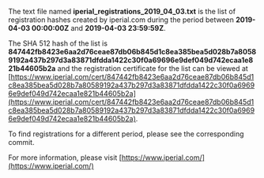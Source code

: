 The text file named **iperial_registrations_2019_04_03.txt** is the list of registration hashes created by iperial.com during the period between **2019-04-03 00:00:00Z** and **2019-04-03 23:59:59Z**.

The SHA 512 hash of the list is **847442fb8423e6aa2d76ceae87db06b845d1c8ea385bea5d028b7a80589192a437b297d3a83871dfdda1422c30f0a69696e9def049d742ecaa1e821b44605b2a** and the registration certificate for the list can be viewed at [https://www.iperial.com/cert/847442fb8423e6aa2d76ceae87db06b845d1c8ea385bea5d028b7a80589192a437b297d3a83871dfdda1422c30f0a69696e9def049d742ecaa1e821b44605b2a](https://www.iperial.com/cert/847442fb8423e6aa2d76ceae87db06b845d1c8ea385bea5d028b7a80589192a437b297d3a83871dfdda1422c30f0a69696e9def049d742ecaa1e821b44605b2a).

To find registrations for a different period, please see the corresponding commit.

For more information, please visit [https://www.iperial.com/](https://www.iperial.com/)
